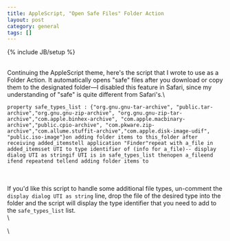 ```yaml
---
title: AppleScript, "Open Safe Files" Folder Action
layout: post
category: general
tags: []
---
```

{% include JB/setup %}

\
Continuing the AppleScript theme, here's the script that I wrote to use
as a Folder Action. It automatically opens "safe" files after you
download or copy them to the designated folder—I disabled this feature
in Safari, since my understanding of "safe" is quite different from
Safari's.\

    property safe_types_list : {"org.gnu.gnu-tar-archive", "public.tar-archive","org.gnu.gnu-zip-archive", "org.gnu.gnu-zip-tar-archive","com.apple.binhex-archive", "com.apple.macbinary-archive","public.cpio-archive", "com.pkware.zip-archive","com.allume.stuffit-archive","com.apple.disk-image-udif", "public.iso-image"}on adding folder items to this_folder after receiving added_itemstell application "Finder"repeat with a_file in added_itemsset UTI to type identifier of (info for a_file)-- display dialog UTI as stringif UTI is in safe_types_list thenopen a_fileend ifend repeatend tellend adding folder items to

\
\
If you'd like this script to handle some additional file types,
un-comment the `display dialog UTI as string` line, drop the file of the
desired type into the folder and the script will display the type
identifier that you need to add to the `safe_types_list` list.\
\

\


